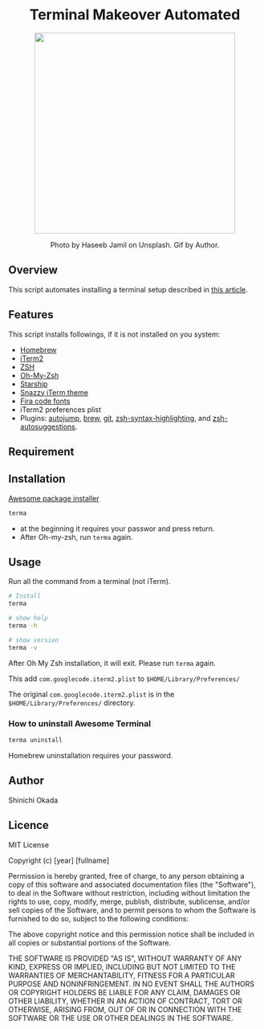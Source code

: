 <h1  align="center">Terminal Makeover Automated</h1>
<p align="center">
<img width="400" src="https://raw.githubusercontent.com/shinokada/terma/main/images/terma12-a.gif" />

</p>
<p align="center">
Photo by Haseeb Jamil on Unsplash. Gif by Author.
</p>

## Overview

This script automates installing a terminal setup described in [this article](https://towardsdatascience.com/the-ultimate-guide-to-your-terminal-makeover-e11f9b87ac99).

## Features

This script installs followings, if it is not installed on you system:

- [Homebrew](https://brew.sh/)
- [iTerm2](https://iterm2.com/downloads.html)
- [ZSH](https://www.zsh.org/)
- [Oh-My-Zsh](https://ohmyz.sh/)
- [Starship](https://starship.rs/)
- [Snazzy iTerm theme](https://github.com/sindresorhus/iterm2-snazzy)
- [Fira code fonts](https://github.com/tonsky/FiraCode/wiki/Installing)
- iTerm2 preferences plist
- Plugins: [autojump](https://github.com/ohmyzsh/ohmyzsh/tree/master/plugins/autojump), [brew](https://github.com/ohmyzsh/ohmyzsh/tree/master/plugins/brew), [git](https://github.com/ohmyzsh/ohmyzsh/tree/master/plugins/git), [zsh-syntax-highlighting](https://github.com/zsh-users/zsh-syntax-highlighting/blob/master/INSTALL.md), and [zsh-autosuggestions](https://github.com/zsh-users/zsh-autosuggestions).

## Requirement

## Installation

[Awesome package installer](https://github.com/shinokada/awesome)

```sh
terma
```

- at the beginning it requires your passwor and press return.
- After Oh-my-zsh, run `terma` again.

## Usage

Run all the command from a terminal (not iTerm).

```sh
# Install
terma

# show help
terma -h

# show version
terma -v
```

After Oh My Zsh installation, it will exit.
Please run `terma` again.

This add `com.googlecode.iterm2.plist` to `$HOME/Library/Preferences/`

The original `com.googlecode.iterm2.plist` is in the `$HOME/Library/Preferences/` directory.

### How to uninstall Awesome Terminal

```sh
terma uninstall
```

Homebrew uninstallation requires your password.

## Author

Shinichi Okada

## Licence

MIT License

Copyright (c) [year] [fullname]

Permission is hereby granted, free of charge, to any person obtaining a copy
of this software and associated documentation files (the "Software"), to deal
in the Software without restriction, including without limitation the rights
to use, copy, modify, merge, publish, distribute, sublicense, and/or sell
copies of the Software, and to permit persons to whom the Software is
furnished to do so, subject to the following conditions:

The above copyright notice and this permission notice shall be included in all
copies or substantial portions of the Software.

THE SOFTWARE IS PROVIDED "AS IS", WITHOUT WARRANTY OF ANY KIND, EXPRESS OR
IMPLIED, INCLUDING BUT NOT LIMITED TO THE WARRANTIES OF MERCHANTABILITY,
FITNESS FOR A PARTICULAR PURPOSE AND NONINFRINGEMENT. IN NO EVENT SHALL THE
AUTHORS OR COPYRIGHT HOLDERS BE LIABLE FOR ANY CLAIM, DAMAGES OR OTHER
LIABILITY, WHETHER IN AN ACTION OF CONTRACT, TORT OR OTHERWISE, ARISING FROM,
OUT OF OR IN CONNECTION WITH THE SOFTWARE OR THE USE OR OTHER DEALINGS IN THE
SOFTWARE.
